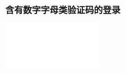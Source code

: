 # 含有数字字母类验证码的登录

<iframe src="//player.bilibili.com/player.html?aid=458947826&bvid=BV1h5411J7p8&cid=289380577&page=1" scrolling="no" border="0" frameborder="no" framespacing="0" allowfullscreen="true"> </iframe>